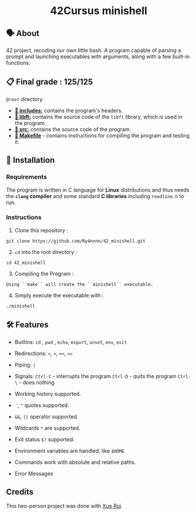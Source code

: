 <h1 align="center">
	42Cursus minishell
</h1>

## 🗣️ About
42 project, recoding our own little bash. A program capable of parsing a prompt and launching executables with arguments, along with a few built-in functions.

## 📋 Final grade : 125/125

`@root` directory

* [**📁 includes:**](includes/) contains the program's headers.
* [**📁 libft:**](libft/) contains the source code of the `libft` library, which is used in the program.
* [**📁 src:**](srcs/) contains the source code of the program.
* [**📄 Makefile**](Makefile) - contains instructions for compiling the program and testing it.

## 🚀 Installation

### Requirements

The program is written in C language for **Linux** distributions and thus needs the **`clang` compiler** and some standard **C libraries** including `readline.h` to run.

### Instructions

1. Clone this repository :
```
git clone https://github.com/Ry4nnnn/42_minishell.git
```

2. `cd` into the root directory :
```
cd 42_minishell
```

3. Compiling the Program :
```
Using ``make`` will create the ``minishell`` executable.
```

4. Simply execute the executable with :
```
./minishell
```

## 🛠️ Features

- Builtins: `cd` , `pwd` , `echo`, `export`, `unset`, `env`, `exit`

- Redirections: `<`, `>`, `<<`, `>>`

- Piping: `|`

- Signals:
	`Ctrl-C` - interrupts the program
	`Ctrl-D` - quits the program
	`Ctrl-\` - does nothing

- Working history supported.

- `'`, `"` quotes supported.

- `&&`, `||` operator supported.

- Wildcards `*` are supported.

- Exit status `$?` supported.

- Environment variables are handled, like `$HOME`

- Commands work with absolute and relative paths.

- Error Messages

## Credits

This two-person project was done with [Xue Rui](https://github.com/wangxuerui2003).
